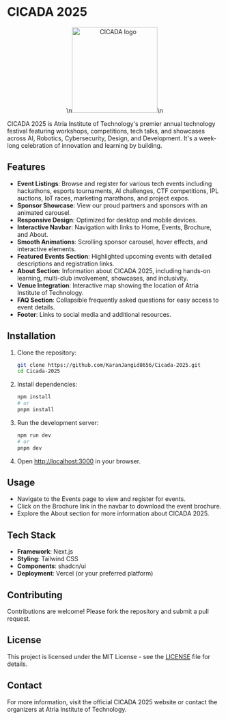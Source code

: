 # CICADA 2025

<div align="center">\n<img src="https://res.cloudinary.com/dx9bvma03/image/upload/v1760198155/cicada_logo_no_bg_m0sjov.png" alt="CICADA logo" width="200" height="auto" />\n</div>

CICADA 2025 is Atria Institute of Technology's premier annual technology festival featuring workshops, competitions, tech talks, and showcases across AI, Robotics, Cybersecurity, Design, and Development. It's a week-long celebration of innovation and learning by building.

## Features

- **Event Listings**: Browse and register for various tech events including hackathons, esports tournaments, AI challenges, CTF competitions, IPL auctions, IoT races, marketing marathons, and project expos.
- **Sponsor Showcase**: View our proud partners and sponsors with an animated carousel.
- **Responsive Design**: Optimized for desktop and mobile devices.
- **Interactive Navbar**: Navigation with links to Home, Events, Brochure, and About.
- **Smooth Animations**: Scrolling sponsor carousel, hover effects, and interactive elements.
- **Featured Events Section**: Highlighted upcoming events with detailed descriptions and registration links.
- **About Section**: Information about CICADA 2025, including hands-on learning, multi-club involvement, showcases, and inclusivity.
- **Venue Integration**: Interactive map showing the location of Atria Institute of Technology.
- **FAQ Section**: Collapsible frequently asked questions for easy access to event details.
- **Footer**: Links to social media and additional resources.

## Installation

1. Clone the repository:
   ```bash
   git clone https://github.com/KaranJangid8656/Cicada-2025.git
   cd Cicada-2025
   ```

2. Install dependencies:
   ```bash
   npm install
   # or
   pnpm install
   ```

3. Run the development server:
   ```bash
   npm run dev
   # or
   pnpm dev
   ```

4. Open [http://localhost:3000](http://localhost:3000) in your browser.

## Usage

- Navigate to the Events page to view and register for events.
- Click on the Brochure link in the navbar to download the event brochure.
- Explore the About section for more information about CICADA 2025.

## Tech Stack

- **Framework**: Next.js
- **Styling**: Tailwind CSS
- **Components**: shadcn/ui
- **Deployment**: Vercel (or your preferred platform)

## Contributing

Contributions are welcome! Please fork the repository and submit a pull request.

## License

This project is licensed under the MIT License - see the [LICENSE](LICENSE) file for details.

## Contact

For more information, visit the official CICADA 2025 website or contact the organizers at Atria Institute of Technology.
